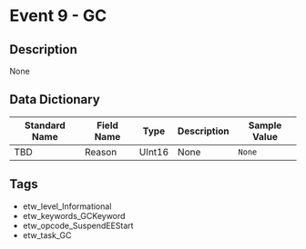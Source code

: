 # Event 9 - GC

## Description
None

## Data Dictionary
|Standard Name|Field Name|Type|Description|Sample Value|
|---|---|---|---|---|
|TBD|Reason|UInt16|None|`None`|

## Tags
* etw_level_Informational
* etw_keywords_GCKeyword
* etw_opcode_SuspendEEStart
* etw_task_GC